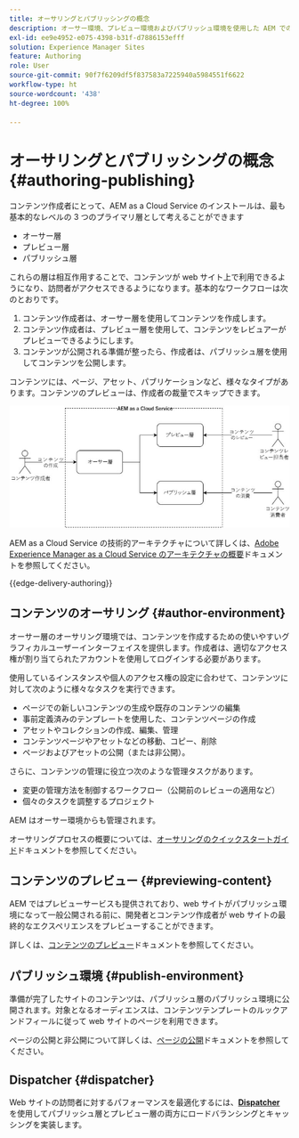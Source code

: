 ```yaml
---
title: オーサリングとパブリッシングの概念
description: オーサー環境、プレビュー環境およびパブリッシュ環境を使用した AEM でのオーサリングに関する概念について説明します。
exl-id: ee9e4952-e075-4398-b31f-d7886153efff
solution: Experience Manager Sites
feature: Authoring
role: User
source-git-commit: 90f7f6209df5f837583a7225940a5984551f6622
workflow-type: ht
source-wordcount: '438'
ht-degree: 100%

---
```



# オーサリングとパブリッシングの概念 {#authoring-publishing}

コンテンツ作成者にとって、AEM as a Cloud Service のインストールは、最も基本的なレベルの 3 つのプライマリ層として考えることができます

* オーサー層
* プレビュー層
* パブリッシュ層

これらの層は相互作用することで、コンテンツが web サイト上で利用できるようになり、訪問者がアクセスできるようになります。基本的なワークフローは次のとおりです。

1. コンテンツ作成者は、オーサー層を使用してコンテンツを作成します。
1. コンテンツ作成者は、プレビュー層を使用して、コンテンツをレビュアーがプレビューできるようにします。
1. コンテンツが公開される準備が整ったら、作成者は、パブリッシュ層を使用してコンテンツを公開します。

コンテンツには、ページ、アセット、パブリケーションなど、様々なタイプがあります。コンテンツのプレビューは、作成者の裁量でスキップできます。

![オーサー、パブリッシャー、ディスパッチャーの模式図](assets/author-publish.jpg)

AEM as a Cloud Service の技術的アーキテクチャについて詳しくは、[Adobe Experience Manager as a Cloud Service のアーキテクチャの概要](/help/overview/architecture.md)ドキュメントを参照してください。

{{edge-delivery-authoring}}

## コンテンツのオーサリング {#author-environment}

オーサー層のオーサリング環境では、コンテンツを作成するための使いやすいグラフィカルユーザーインターフェイスを提供します。作成者は、適切なアクセス権が割り当てられたアカウントを使用してログインする必要があります。

使用しているインスタンスや個人のアクセス権の設定に合わせて、コンテンツに対して次のように様々なタスクを実行できます。

* ページでの新しいコンテンツの生成や既存のコンテンツの編集
* 事前定義済みのテンプレートを使用した、コンテンツページの作成
* アセットやコレクションの作成、編集、管理
* コンテンツページやアセットなどの移動、コピー、削除
* ページおよびアセットの公開（または非公開）。

さらに、コンテンツの管理に役立つ次のような管理タスクがあります。

* 変更の管理方法を制御するワークフロー（公開前のレビューの適用など）
* 個々のタスクを調整するプロジェクト

AEM はオーサー環境からも管理されます。

オーサリングプロセスの概要については、[オーサリングのクイックスタートガイド](/help/sites-cloud/authoring/quick-start.md)ドキュメントを参照してください。

## コンテンツのプレビュー {#previewing-content}

AEM ではプレビューサービスも提供されており、web サイトがパブリッシュ環境になって一般公開される前に、開発者とコンテンツ作成者が web サイトの最終的なエクスペリエンスをプレビューすることができます。

詳しくは、[コンテンツのプレビュー](/help/sites-cloud/authoring/sites-console/previewing-content.md)ドキュメントを参照してください。

## パブリッシュ環境 {#publish-environment}

準備が完了したサイトのコンテンツは、パブリッシュ層のパブリッシュ環境に公開されます。対象となるオーディエンスは、コンテンツテンプレートのルックアンドフィールに従って web サイトのページを利用できます。

ページの公開と非公開について詳しくは、[ページの公開](/help/sites-cloud/authoring/sites-console/publishing-pages.md)ドキュメントを参照してください。

## Dispatcher {#dispatcher}

Web サイトの訪問者に対するパフォーマンスを最適化するには、**[Dispatcher](/help/implementing/dispatcher/overview.md)** を使用してパブリッシュ層とプレビュー層の両方にロードバランシングとキャッシングを実装します。
